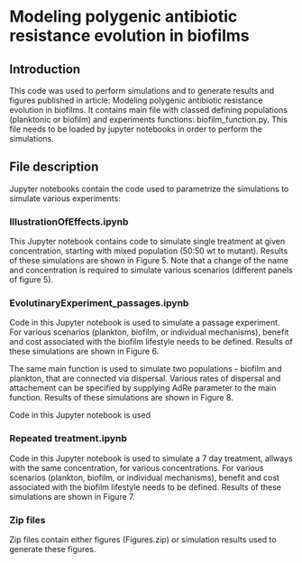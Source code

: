 # Modeling polygenic antibiotic resistance evolution in biofilms

## Introduction
This code was used to perform simulations and to generate results and figures published in article:  Modeling polygenic antibiotic resistance evolution in biofilms. 
It contains main file with classed defining populations (planktonic or biofilm) and experiments functions: biofilm_function.py. This file needs to be loaded by jupyter notebooks in order to perform the simulations. 


## File description
Jupyter notebooks contain the code used to parametrize the simulations to simulate various experiments: 

### IllustrationOfEffects.ipynb

This Jupyter notebook contains code to simulate single treatment at given concentration, starting with mixed population (50:50 wt to mutant). Results of these simulations are shown in Figure 5. 
Note that a change of the name and concentration is required to simulate various scenarios (different panels of figure 5). 

### EvolutinaryExperiment_passages.ipynb
Code in this Jupyter notebook is used to simulate a passage experiment. For various scenarios (plankton, biofilm, or individual mechanisms), benefit and cost associated with the biofilm lifestyle needs to be defined. Results of these simulations are shown in Figure 6.

The same main function is used to simulate two populations - biofilm and plankton, that are connected via dispersal. Various rates of dispersal and attachement can be specified by supplying AdRe parameter to the main function. 
Results of these simulations are shown in Figure 8.

Code in this Jupyter notebook is used 


### Repeated treatment.ipynb
Code in this Jupyter notebook is used to simulate a 7 day treatment, allways with the same concentration, for various concentrations. For various scenarios (plankton, biofilm, or individual mechanisms), benefit and cost associated with the biofilm lifestyle needs to be defined. Results of these simulations are shown in Figure 7.

### Zip files

Zip files contain either figures (Figures.zip) or simulation results used to generate these figures. 


